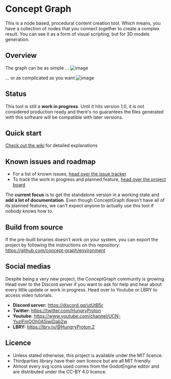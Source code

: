 # Concept Graph

This is a node based, procedural content creation tool.
Which means, you have a collection of nodes that you connect together to
create a complex result. You can see it as a form of visual scripting, but
for 3D models generation.


## Overview

The graph can be as simple ...
![image](https://user-images.githubusercontent.com/52043844/82753238-77f64300-9dc4-11ea-9526-f7ada2883abc.png)

... or as complicated as you want ![image](https://user-images.githubusercontent.com/52043844/82753149-d0791080-9dc3-11ea-8b76-035d7115ee55.png)


## Status

This tool is still a **work in progress**. Until it hits version 1.0, it is not
considered production ready and there's no guarantees the files generated with
this software will be compatible with later versions.


## Quick start

[Check out the wiki](https://github.com/concept-graph/concept-graph/wiki) for detailed explanations


## Known issues and roadmap

+ For a list of known issues, [head over the issue tracker](https://github.com/concept-graph/concept-graph/issues)
+ To track the work in progress and planned feature, [head over the project board](https://github.com/concept-graph/concept-graph/projects)

The **current focus** is to get the standalone version in a working state and **add a lot of documentation**.
Even though ConceptGraph doesn't have all of its planned features, we can't expect anyone to actually use this tool if nobody knows how to.


## Build from source

If the pre-built binaries doesn't work on your system, you can export the project by following the instructions on this repository: https://github.com/concept-graph/environment


## Social medias

Despite being a very new project, the ConceptGraph community is growing. Head over to the Discord server if you want to ask for help
and hear about every little update or work in progress. Head over to Youtube or LBRY to access video tutorials.

+ **Discord server:** https://discord.gg/utUtB5r
+ **Twitter:** https://twitter.com/HungryProton
+ **Youtube:** https://www.youtube.com/channel/UCN-YuzlFmOOh0A5iwiDab2w
+ **LBRY:** https://lbry.tv/@HungryProton:2


## Licence
+ Unless stated otherwise, this project is available under the MIT licence.
+ Thirdparties library have their own licence but are all MIT friendly.
+ Almost every svg icons used comes from the GodotEngine editor and are distributed under the CC-BY 4.0 licence.
